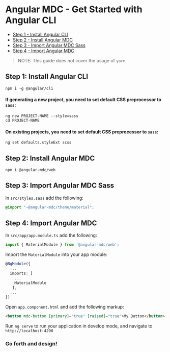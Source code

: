 # Angular MDC - Get Started with Angular CLI

- [Step 1 - Install Angular CLI](#step1)
- [Step 2 - Install Angular MDC](#step2)
- [Step 3 - Import Angular MDC Sass](#step3)
- [Step 4 - Import Angular MDC](#step4)

> NOTE: This guide does not cover the usage of `yarn`.

## <a name="step1"></a> Step 1: Install Angular CLI
```
npm i -g @angular/cli
```

#### If generating a new project, you need to set default CSS preprocessor to `sass`:
```
ng new PROJECT-NAME --style=sass
cd PROJECT-NAME
```

#### On existing projects, you need to set default CSS preprocessor to `sass`:
```
ng set defaults.styleExt scss
```

## <a name="step2"></a> Step 2: Install Angular MDC
```
npm i @angular-mdc/web
```

## <a name="step3"></a> Step 3: Import Angular MDC Sass
In `src/styles.sass` add the following:
```css
@import "~@angular-mdc/theme/material";
```

## <a name="step4"></a> Step 4: Import Angular MDC
In `src/app/app.module.ts` add the following:
```ts
import { MaterialModule } from '@angular-mdc/web';
```

Import the `MaterialModule` into your app module:
```ts
@NgModule({
  ...
  imports: [
    ...
    MaterialModule
   ],
  ...
})
```

Open `app.component.html` and add the following markup:
```html
<button mdc-button [primary]="true" [raised]="true">My Button</button>
```

Run `ng serve` to run your application in develop mode, and navigate to `http://localhost:4200`

### Go forth and design!
